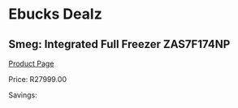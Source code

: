 
# Ebucks Dealz
## Smeg: Integrated Full Freezer ZAS7F174NP
[Product Page](https://www.ebucks.com/web/shop/productSelected.do?prodId=1183684363&catId=704986856)

Price: R27999.00

Savings: 


	